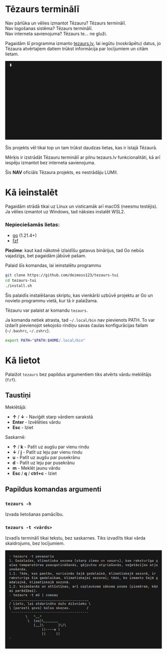 # Tēzaurs terminālī

Nav pārlūka un vēlies izmantot Tēzauru? Tēzaurs terminālī. <br>
Nav logošanas sistēma? Tēzaurs terminālī. <br>
Nav interneta savienojuma? Tēzaurs te... ne gluži. <br>

Pagaidām šī programma izmanto [tezaurs.lv](https://tezaurs.lv/), lai iegūtu (noskrāpētu) datus, jo Tēzaura atvērtajiem datiem trūkst informācija par locījumiem un citām lietam.

![piemērs](/assets/piemers.gif)

Šis projekts vēl tikai top un tam trūkst daudzas lietas, kas ir īstajā Tēzaurā.

Mērķis ir izstrādāt Tēzauru terminālī ar pilnu tezaurs.lv funkcionalitāti, kā arī iespēju izmantot bez interneta savienojuma. 

Šis **NAV** oficiāls Tēzaura projekts, es nestrādāju LUMII.

# Kā ieinstalēt

Pagaidām strādā tikai uz Linux un visticamāk arī macOS (neesmu testējis).
Ja vēlies izmantot uz Windows, tad nāksies instalēt WSL2.

### Nepieciešamās lietas:
- [go](https://go.dev/doc/install) (1.21.4+)
- [fzf](https://github.com/junegunn/fzf)

**Piezīme**: kaut kad nākotnē izlaidīšu gatavus binārijus, tad Go nebūs vajadzīgs, bet pagaidām jābūvē pašam.

Palaid šīs komandas, lai ieinstalētu programmu
```sh
git clone https://github.com/deimoss123/tezaurs-tui
cd tezaurs-tui
./install.sh
```

Šis palaidīs instalēšanas skriptu, kas vienkārši uzbūvē projektu ar Go un novieto programmu vietā, kur tā ir palaižama.

Tēzauru var palaist ar komandu `tezaurs`.

Ja komanda netiek atrasta, tad `~/.local/bin` nav pievienots PATH.
To var izdarīt pievienojot sekojošo rindiņu savas čaulas konfigurācijas failam (`~/.bashrc`, `~/.zshrc`).

```sh
export PATH="$PATH:$HOME/.local/bin"
```

# Kā lietot

Palaižot `tezaurs` bez papildus argumentiem tiks atvērts vārdu meklētājs (`fzf`).

## Taustiņi

Meklētājā:
- **↑** / **↓** - Naviģēt starp vārdiem sarakstā
- **Enter** - Izvēlēties vārdu
- **Esc** - Iziet

Saskarnē:
- **↑** / **k** - Patīt uz augšu par vienu rindu
- **↓** / **j** - Patīt uz leju par vienu rindu
- **u** - Patīt uz augšu par pusekrānu
- **d** - Patīt uz leju par pusekrānu
- **m** - Meklēt jaunu vārdu
- **Esc** / **q** / **ctrl+c** - Iziet

## Papildus komandas argumenti

### `tezaurs -h`

Izvada lietošanas pamācību.

### `tezaurs -t <vārds>`

Izvadīs terminālī tikai tekstu, bez saskarnes.
Tiks izvadīts tikai vārda skaidrojums, bez locījumiem.

![](/assets/piemers2.png)
